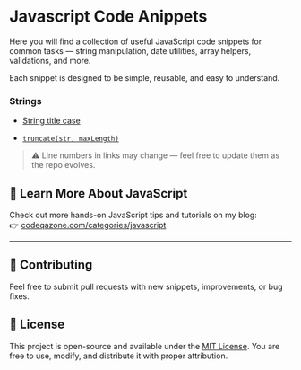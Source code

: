 # Javascript Code Anippets

Here you will find a collection of useful JavaScript code snippets for common tasks — string manipulation, date utilities, array helpers, validations, and more.

Each snippet is designed to be simple, reusable, and easy to understand.

### Strings
- [String title case](./snippets/strings.js#L10)

- [`truncate(str, maxLength)`](./snippets/strings.js#L25)

> ⚠️ Line numbers in links may change — feel free to update them as the repo evolves.

## 🚀 Learn More About JavaScript

Check out more hands-on JavaScript tips and tutorials on my blog:  
👉 [codeqazone.com/categories/javascript](https://codeqazone.com/categories/javascript)

---

## 🤝 Contributing

Feel free to submit pull requests with new snippets, improvements, or bug fixes.


## 📄 License

This project is open-source and available under the [MIT License](./LICENSE). You are free to use, modify, and distribute it with proper attribution.
